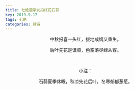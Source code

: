 ```yaml
---
title: 七绝题学友拍红花石蒜
key: 2019.9.17
tags: 七绝
categories: 律诗
---
```


<p align="center">中秋报喜一头红，拔地成嫣又重生。
</p>
<p align="center">后叶先花是谦顺，色空落尽绿从容。
</p>
<p align="center"></br>
</p>
<p align="center">小注：
</p>
<p align="center">石蒜夏季休眠，秋凉先花后叶，冬寒郁郁葱葱。
</p>
<p align="center"></br>
</p>

